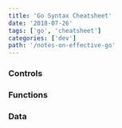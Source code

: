 ```yaml
---
title: 'Go Syntax Cheatsheet'
date: '2018-07-26'
tags: ['go', 'cheatsheet']
categories: ['dev']
path: '/notes-on-effective-go'
---
```




### Controls

### Functions

### Data

